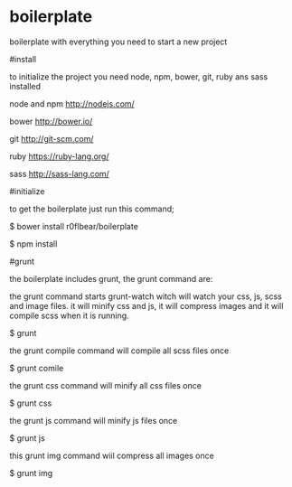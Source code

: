 boilerplate
===========

boilerplate with everything you need to start a new project

#install

to initialize the project you need node, npm, bower, git, ruby ans sass installed

node and npm http://nodejs.com/

bower http://bower.io/

git http://git-scm.com/

ruby https://ruby-lang.org/

sass http://sass-lang.com/

#initialize

to get the boilerplate just run this command;

$ bower install r0flbear/boilerplate

$ npm install

#grunt

the boilerplate includes grunt, the grunt command are:

the grunt command starts grunt-watch witch will watch your css, js, scss and image files.
it will minify css and js, it will compress images and it will compile scss when it is running.

$ grunt

the grunt compile command will compile all scss files once

$ grunt comile

the grunt css command will minify all css files once

$ grunt css

the grunt js command will minify js files once

$ grunt js

this grunt img command wiil compress all images once

$ grunt img